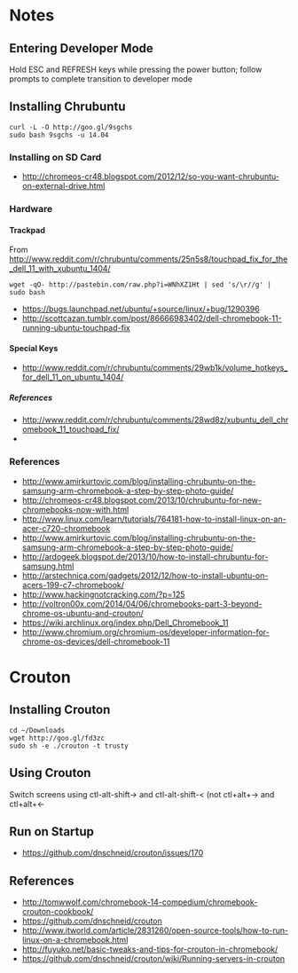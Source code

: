 # Notes

## Entering Developer Mode

Hold ESC and REFRESH keys while pressing the power button; follow prompts to complete transition to developer mode

## Installing Chrubuntu

    curl -L -O http://goo.gl/9sgchs
    sudo bash 9sgchs -u 14.04
    
### Installing on SD Card

* http://chromeos-cr48.blogspot.com/2012/12/so-you-want-chrubuntu-on-external-drive.html

### Hardware

#### Trackpad

From http://www.reddit.com/r/chrubuntu/comments/25n5s8/touchpad_fix_for_the_dell_11_with_xubuntu_1404/

    wget -qO- http://pastebin.com/raw.php?i=WNhXZ1Ht | sed 's/\r//g' | sudo bash
    
* https://bugs.launchpad.net/ubuntu/+source/linux/+bug/1290396
* http://scottcazan.tumblr.com/post/86666983402/dell-chromebook-11-running-ubuntu-touchpad-fix
    
#### Special Keys

* http://www.reddit.com/r/chrubuntu/comments/29wb1k/volume_hotkeys_for_dell_11_on_ubuntu_1404/
    
##### References

* http://www.reddit.com/r/chrubuntu/comments/28wd8z/xubuntu_dell_chromebook_11_touchpad_fix/
* 

### References

* http://www.amirkurtovic.com/blog/installing-chrubuntu-on-the-samsung-arm-chromebook-a-step-by-step-photo-guide/
* http://chromeos-cr48.blogspot.com/2013/10/chrubuntu-for-new-chromebooks-now-with.html
* http://www.linux.com/learn/tutorials/764181-how-to-install-linux-on-an-acer-c720-chromebook
* http://www.amirkurtovic.com/blog/installing-chrubuntu-on-the-samsung-arm-chromebook-a-step-by-step-photo-guide/
* http://ardogeek.blogspot.de/2013/10/how-to-install-chrubuntu-for-samsung.html
* http://arstechnica.com/gadgets/2012/12/how-to-install-ubuntu-on-acers-199-c7-chromebook/
* http://www.hackingnotcracking.com/?p=125
* http://voltron00x.com/2014/04/06/chromebooks-part-3-beyond-chrome-os-ubuntu-and-crouton/
* https://wiki.archlinux.org/index.php/Dell_Chromebook_11
* http://www.chromium.org/chromium-os/developer-information-for-chrome-os-devices/dell-chromebook-11

# Crouton

## Installing Crouton

    cd ~/Downloads
    wget http://goo.gl/fd3zc
    sudo sh -e ./crouton -t trusty
    
## Using Crouton

Switch screens using ctl-alt-shift-> and ctl-alt-shift-< (not ctl+alt+-> and ctl+alt+<-

## Run on Startup

* https://github.com/dnschneid/crouton/issues/170

## References

* http://tomwwolf.com/chromebook-14-compedium/chromebook-crouton-cookbook/
* https://github.com/dnschneid/crouton
* http://www.itworld.com/article/2831260/open-source-tools/how-to-run-linux-on-a-chromebook.html
* http://fuyuko.net/basic-tweaks-and-tips-for-crouton-in-chromebook/
* https://github.com/dnschneid/crouton/wiki/Running-servers-in-crouton


